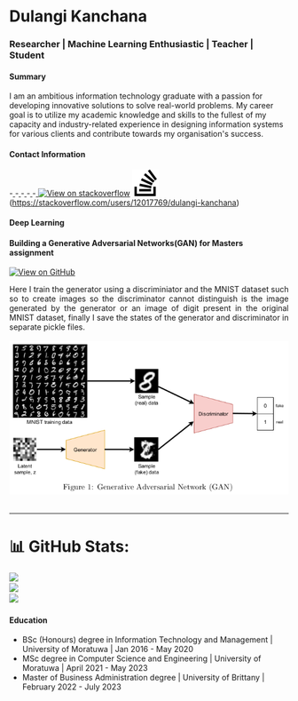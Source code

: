 # Dulangi Kanchana
### Researcher | Machine Learning Enthusiastic | Teacher | Student

#### Summary
I am an ambitious information technology graduate with a passion for developing
innovative solutions to solve real-world problems. My career goal is to utilize my
academic knowledge and skills to the fullest of my capacity and industry-related
experience in designing information systems for various clients and contribute
towards my organisation's success.

#### Contact Information
-<a href="https://stackoverflow.com/users/12017769/dulangi-kanchana" target="_blank"><i class="fab fa-stack-overflow"> </i> </a>
-<a href="https://www.linkedin.com/in/dulangi-kanchana-176b2a112/" target="_blank"><i class="fab fa-linkedin-in"> </i> </a>
-<a href="https://scholar.google.com/citations?user=PzfCGkkAAAAJ&hl=en&oi=ao" target="_blank"><i class="fab fa-google"> </i> </a>
-<a href="https://kanchanardj.medium.com/" target="_blank"><i class="fa fa-medium"> </i> </a>
-<a href="https://www.youtube.com/@dulangikanchana8237" target="_blank"><i class="fab fa-youtube"> </i> </a>
[![View on stackoverflow](https://img.shields.io/stackexchange/stackoverflow/r/12017769)](https://stackoverflow.com/users/12017769/dulangi-kanchana)
![/assets/img/stackoverflow.svg](/assets/img/stackoverflow.svg)(https://stackoverflow.com/users/12017769/dulangi-kanchana)
#### Deep Learning

#### Building a Generative Adversarial Networks(GAN) for Masters assignment


[![View on GitHub](https://img.shields.io/badge/GitHub-View_on_GitHub-blue?logo=GitHub)](https://github.com/DulangiK/Masters-work/blob/main/MSc_assignment2.ipynb)

<div style="text-align: justify">Here I train the generator using a discriminiator and the MNIST dataset such so to create images so the discriminator cannot distinguish is the image generated by the generator or an image of digit present in the original MNIST dataset, finally I save the states of the generator and discriminator in separate pickle files.</div>
<br>
<center><img src="/assets/img/GAN.png"></center>
<br>

---

# 📊 GitHub Stats:
![](https://github-readme-stats.vercel.app/api?username=DulangiK&theme=swift&hide_border=true&include_all_commits=false&count_private=true)<br/>
![](https://github-readme-streak-stats.herokuapp.com/?user=DulangiK&theme=swift&hide_border=true)<br/>
![](https://github-readme-stats.vercel.app/api/top-langs/?username=DulangiK&theme=swift&hide_border=true&include_all_commits=false&count_private=true&layout=compact)


#### Education

- BSc (Honours) degree in Information Technology and Management | University of Moratuwa | Jan 2016 - May 2020
- MSc degree in Computer Science and Engineering | University of Moratuwa | April 2021 - May 2023
- Master of Business Administration degree | University of Brittany | February 2022 - July 2023

